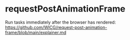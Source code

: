 # requestPostAnimationFrame
Run tasks immediately after the browser has rendered: https://github.com/WICG/request-post-animation-frame/blob/main/explainer.md
